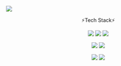 
<!--
**rnrl1215/rnrl1215** is a ✨ _special_ ✨ repository because its `README.md` (this file) appears on your GitHub profile.

Here are some ideas to get you started:
- 🔭 I’m currently working on ...
- 🌱 I’m currently learning ...
- 👯 I’m looking to collaborate on ...
- 🤔 I’m looking for help with ...
- 💬 Ask me about ...
- 📫 How to reach me: ...
- 😄 Pronouns: ...
- ⚡ Fun fact: ...
-->

<p align="center">
<img src="https://capsule-render.vercel.app/api?type=waving&color=2ECCFA&height=300&section=header&text=Hi There&fontSize=90" style="min-width:100%;" />
</p>

<p align="center">
⚡Tech Stack⚡
</p>

<p align="center">
<img src="https://img.shields.io/badge/C-A8B9CC?style=flat-square&logo=C&logoColor=white"/></a>
<img src="https://img.shields.io/badge/C++-00599C?style=flat-square&logo=C%2B%2B&logoColor=white"/></a>
<img src="https://img.shields.io/badge/Java-007396?style=flat-square&logo=Java&logoColor=white"/></a>
</p>

<p align="center">
  <img src="https://img.shields.io/badge/Spring-6DB33F?style=flat-square&logo=Spring&logoColor=white"/></a>
  <img src="https://img.shields.io/badge/Qt-41CD52?style=flat-square&logo=Spring&logoColor=white"/></a>

</p>

<p align="center">
  <img src="https://img.shields.io/badge/Oracle-F80000?style=flat-square&logo=Oracel&logoColor=white"/></a>
  <img src="https://img.shields.io/badge/Microsoft SQL Server-CC2927?style=flat-square&logo=Oracel&logoColor=white"/></a>
</p>
